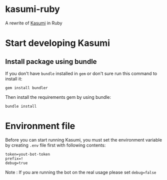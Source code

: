 # kasumi-ruby
 A rewrite of [Kasumi](https://github.com/HelloYeew/kasumi-old) in Ruby

# Start developing Kasumi

## Install package using bundle

If you don't have `bundle` installed in `gem` or don't sure run this command to install it:

```shell
gem install bundler
```

Then install the requirements gem by using bundle:

```shell
bundle install
```

# Environment file
Before you can start running Kasumi, you must set the environment variable by creating `.env` file first with following contents:

```dotenv
token=yout-bot-token
prefix=!
debug=true
```

Note : If you are running the bot on the real usage please set `debug=false`